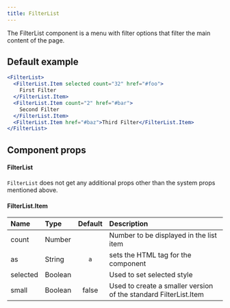 ```yaml
---
title: FilterList
---
```


The FilterList component is a menu with filter options that filter the main content of the page.

## Default example

```jsx live
<FilterList>
  <FilterList.Item selected count="32" href="#foo">
    First Filter
  </FilterList.Item>
  <FilterList.Item count="2" href="#bar">
    Second Filter
  </FilterList.Item>
  <FilterList.Item href="#baz">Third Filter</FilterList.Item>
</FilterList>
```

## Component props

#### FilterList

`FilterList` does not get any additional props other than the system props mentioned above.

#### FilterList.Item

| Name     | Type    | Default | Description                                                      |
| :------- | :------ | :-----: | :--------------------------------------------------------------- |
| count    | Number  |         | Number to be displayed in the list item                          |
| as       | String  |   `a`   | sets the HTML tag for the component                              |
| selected | Boolean |         | Used to set selected style                                       |
| small    | Boolean |  false  | Used to create a smaller version of the standard FilterList.Item |
